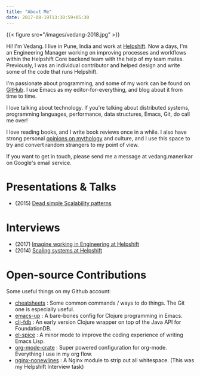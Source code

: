 ```yaml
---
title: "About Me"
date: 2017-08-19T13:30:59+05:30
---
```


{{< figure src="/images/vedang-2018.jpg" >}}

Hi! I'm Vedang. I live in Pune, India and work at
[Helpshift](https://helpshift.com). Now a days, I'm an Engineering
Manager working on improving processes and workflows within the
Helpshift Core backend team with the help of my team mates.
Previously, I was an individual contributor and helped design and
write some of the code that runs Helpshift.

I'm passionate about programming, and some of my work can be found on
[GitHub](https://github.com/vedang). I use Emacs as my
editor-for-everything, and blog about it from time to time.

I love talking about technology. If you're talking about distributed
systems, programming languages, performance, data structures, Emacs,
Git, do call me over!

I love reading books, and I write book reviews once in a while. I also
have strong personal [opinions on
mythology](https://vedang.me/tags/mythology/) and culture, and I use
this space to try and convert random strangers to my point of view.

If you want to get in touch, please send me a message at
vedang.manerikar on Google's email service.

# Presentations & Talks

  * (2015) [Dead simple Scalability patterns](https://www.youtube.com/watch?v=k10_trKtKNk)

# Interviews

  * (2017) [Imagine working in Engineering at Helpshift](https://medium.com/@helpshift/image-ine-working-in-engineering-at-helpshift-8818247e2188)
  * (2014) [Scaling systems at Helpshift](https://yourstory.com/2014/08/vedang-manerikar-helpshift/)

# Open-source Contributions

  Some useful things on my Github account:

  * [cheatsheets](https://github.com/vedang/csaoid) : Some common commands / ways to do things. The Git one is especially useful.
  * [emacs-up](https://github.com/helpshift/emacs-up) : A bare-bones config for Clojure programming in Emacs.
  * [clj-fdb](https://github.com/vedang/clj_fdb) : An early version Clojure wrapper on top of the Java API for FoundationDB.
  * [el-spice](https://github.com/vedang/el-spice) : A minor mode to improve the coding experience of writing Emacs Lisp.
  * [org-mode-crate](https://github.com/vedang/org-mode-crate) : Super powered configuration for org-mode. Everything I use in my org flow.
  * [nginx-nonewlines](https://github.com/vedang/nginx-nonewlines) : A Nginx module to strip out all whitespace. (This was my Helpshift Interview task)
